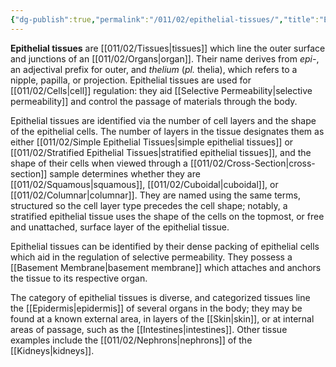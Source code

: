 ```yaml
---
{"dg-publish":true,"permalink":"/011/02/epithelial-tissues/","title":"Epithelial Tissues","tags":["BIOL422"],"noteIcon":"1","created":"2024-10-19T20:27:19.043-07:00","updated":"2024-10-03T23:22:32.295-07:00"}
---
```


**Epithelial tissues** are [[011/02/Tissues\|tissues]] which line the outer surface and junctions of an [[011/02/Organs\|organ]]. Their name derives from *epi-*, an adjectival prefix for outer, and *thelium* (*pl.* thelia), which refers to a nipple, papilla, or projection. Epithelial tissues are used for [[011/02/Cells\|cell]] regulation: they aid [[Selective Permeability\|selective permeability]] and control the passage of materials through the body.

Epithelial tissues are identified via the number of cell layers and the shape of the epithelial cells. The number of layers in the tissue designates them as either [[011/02/Simple Epithelial Tissues\|simple epithelial tissues]] or [[011/02/Stratified Epithelial Tissues\|stratified epithelial tissues]], and the shape of their cells when viewed through a [[011/02/Cross-Section\|cross-section]] sample determines whether they are [[011/02/Squamous\|squamous]], [[011/02/Cuboidal\|cuboidal]], or [[011/02/Columnar\|columnar]]. They are named using the same terms, structured so the cell layer type precedes the cell shape; notably, a stratified epithelial tissue uses the shape of the cells on the topmost, or free and unattached, surface layer of the epithelial tissue.

Epithelial tissues can be identified by their dense packing of epithelial cells which aid in the regulation of selective permeability. They possess a [[Basement Membrane\|basement membrane]] which attaches and anchors the tissue to its respective organ.

The category of epithelial tissues is diverse, and categorized tissues line the [[Epidermis\|epidermis]] of several organs in the body; they may be found at a known external area, in layers of the [[Skin\|skin]], or at internal areas of passage, such as the [[Intestines\|intestines]]. Other tissue examples include the [[011/02/Nephrons\|nephrons]] of the [[Kidneys\|kidneys]].